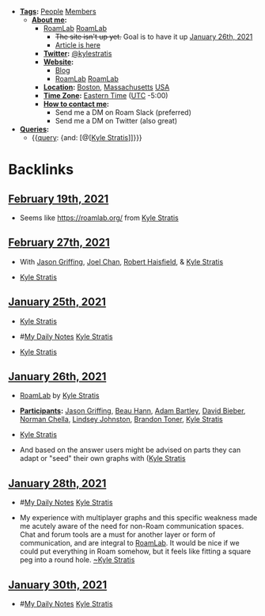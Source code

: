 - **[Tags](<Tags.md>):** [People](<People.md>) [Members](<Members.md>)
    - **[About me](<About me.md>):**
        - [RoamLab](https://roamlab.org) [RoamLab](<RoamLab.md>)
            - ~~The site isn't up yet.~~ Goal is to have it up [January 26th, 2021](<January 26th, 2021.md>)
            - [Article is here](https://www.kylestratis.com/post/introducing-roamlab-a-framework-for-building-community-labs)
        - **[Twitter](<Twitter.md>):** [@kylestratis](https://twitter.com/kylestratis)
        - **[Website](<Website.md>):**
            - [Blog](https://kylestratis.com)
            - [RoamLab](https://roamlab.org) [RoamLab](<RoamLab.md>)
        - **[Location](<Location.md>):** [Boston](<Boston.md>), [Massachusetts](<Massachusetts.md>) [USA](<USA.md>)
        - **[Time Zone](<Time Zone.md>):** [Eastern Time](<Eastern Time.md>) ([UTC](<UTC.md>) -5:00)
        - **[How to contact me](<How to contact me.md>):** 
            - Send me a DM on Roam Slack (preferred)
            - Send me a DM on Twitter (also great)
- **[Queries](<Queries.md>):**
    - {{[query](<query.md>): {and: [@[[Kyle Stratis](<@[[Kyle Stratis.md>)]]}}}

# Backlinks
## [February 19th, 2021](<February 19th, 2021.md>)
- Seems like https://roamlab.org/ from [Kyle Stratis](<Kyle Stratis.md>)

## [February 27th, 2021](<February 27th, 2021.md>)
- With [Jason Griffing](<Jason Griffing.md>), [Joel Chan](<Joel Chan.md>), [Robert Haisfield](<Robert Haisfield.md>), & [Kyle Stratis](<Kyle Stratis.md>)

- [Kyle Stratis](<Kyle Stratis.md>)

## [January 25th, 2021](<January 25th, 2021.md>)
- [Kyle Stratis](<Kyle Stratis.md>)

- #[My Daily Notes](<My Daily Notes.md>) [Kyle Stratis](<Kyle Stratis.md>)

- [Kyle Stratis](<Kyle Stratis.md>)

## [January 26th, 2021](<January 26th, 2021.md>)
- [RoamLab](<RoamLab.md>) by [Kyle Stratis](<Kyle Stratis.md>)

- **[Participants](<Participants.md>):** [Jason Griffing](<Jason Griffing.md>), [Beau Hann](<Beau Hann.md>), [Adam Bartley](<Adam Bartley.md>), [David Bieber](<David Bieber.md>), [Norman Chella](<Norman Chella.md>), [Lindsey Johnston](<Lindsey Johnston.md>), [Brandon Toner](<Brandon Toner.md>), [Kyle Stratis](<Kyle Stratis.md>)

- [Kyle Stratis](<Kyle Stratis.md>)

- And based on the answer users might be advised on parts they can adapt or "seed" their own graphs with ([Kyle Stratis](<Kyle Stratis.md>)

## [January 28th, 2021](<January 28th, 2021.md>)
- #[My Daily Notes](<My Daily Notes.md>) [Kyle Stratis](<Kyle Stratis.md>)

- My experience with multiplayer graphs and this specific weakness made me acutely aware of the need for non-Roam communication spaces. Chat and forum tools are a must for another layer or form of communication, and are integral to [RoamLab](<RoamLab.md>). It would be nice if we could put everything in Roam somehow, but it feels like fitting a square peg into a round hole. [~](<~.md>)[Kyle Stratis](<Kyle Stratis.md>)

## [January 30th, 2021](<January 30th, 2021.md>)
- #[My Daily Notes](<My Daily Notes.md>) [Kyle Stratis](<Kyle Stratis.md>)

